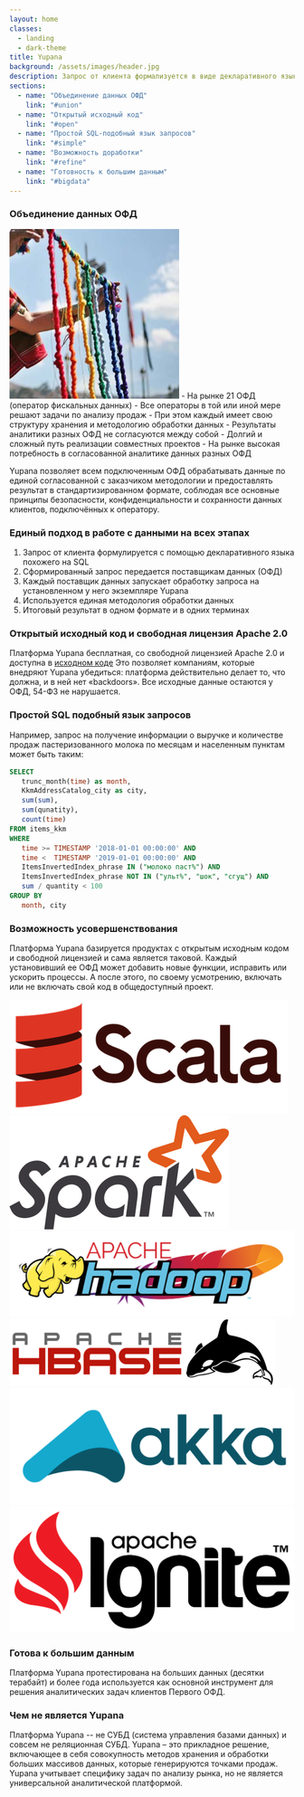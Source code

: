 ```yaml
---
layout: home
classes:
  - landing
  - dark-theme
title: Yupana
background: /assets/images/header.jpg
description: Запрос от клиента формализуется в виде декларативного языка похожего на SQL
sections:
  - name: "Объединение данных ОФД"
    link: "#union"
  - name: "Открытый исходный код"
    link: "#open"
  - name: "Простой SQL-подобный язык запросов"
    link: "#simple"
  - name: "Возможность доработки"
    link: "#refine"
  - name: "Готовность к большим данным"
    link: "#bigdata"
---
```


### Объединение данных ОФД <a name="union"></a>

<img src="/assets/images/quipu.jpg" width="300" height="300" class="rounded-circle float-right">
- На рынке 21 ОФД (оператор фискальных данных) 
- Все операторы в той или иной мере решают задачи по анализу продаж 
- При этом каждый имеет свою структуру хранения и методологию обработки данных
- Результаты аналитики разных ОФД не согласуются между собой
- Долгий и сложный путь реализации совместных проектов
- На рынке высокая потребность в согласованной аналитике данных разных ОФД

Yupana позволяет всем подключенным ОФД обрабатывать данные по единой согласованной с заказчиком методологии
и предоставлять результат в стандартизированном формате, соблюдая все основные принципы безопасности, 
конфиденциальности и сохранности данных клиентов, подключённых к оператору.


### Единый подход в работе с данными на всех этапах <a name="standart"></a>

1. Запрос от клиента формулируется с помощью декларативного языка похожего на SQL
2. Сформированный запрос передается поставщикам данных (ОФД)
3. Каждый поставщик данных запускает обработку запроса на установленном у него экземпляре Yupana
4. Используется единая методология обработки данных
5. Итоговый результат в одном формате и в одних терминах


###  Открытый исходный код и свободная лицензия Apache 2.0 <a name="open"></a>

Платформа Yupana бесплатная, со свободной лицензией Apache 2.0 и доступна в
[исходном коде](https://github.com/rusexpertiza-llc/yupana)
Это позволяет компаниям, которые внедряют Yupana убедиться: платформа действительно делает то, что должна, 
и в ней нет «backdoors». Все исходные данные остаются у ОФД, 54-ФЗ не нарушается.

### Простой SQL подобный язык запросов <a name="simple"></a>

Например, запрос на получение информации о выручке и количестве продаж пастеризованного молока
по месяцам и населенным пунктам может быть таким:

```sql
SELECT
   trunc_month(time) as month,
   KkmAddressCatalog_city as city,
   sum(sum),
   sum(qunatity),
   count(time)
FROM items_kkm
WHERE
   time >= TIMESTAMP '2018-01-01 00:00:00' AND
   time <  TIMESTAMP '2019-01-01 00:00:00' AND
   ItemsInvertedIndex_phrase IN ("молоко паст%") AND
   ItemsInvertedIndex_phrase NOT IN ("ульт%", "шок", "сгущ") AND
   sum / quantity < 100
GROUP BY
   month, city
```

### Возможность усовершенствования <a name="refine"></a>

Платформа Yupana базируется продуктах с открытым исходным кодом и свободной лицензией и
сама является таковой. Каждый установивший ее ОФД может добавить новые функции, исправить или ускорить процессы. 
А после этого, по своему усмотрению, включать или не включать свой код в общедоступный проект.

<div class="row align-items-center icon-list">
  <div class="col">
    <a href="https://www.scala-lang.org/">
      <img src="/assets/images/scala_logo.png" class="tech-logo">
    </a>
  </div>
  <div class="col">
    <a href="https://spark.apache.org">
      <img src="/assets/images/spark_logo.png" class="tech-logo">
    </a>
  </div>
  <div class="col">
    <a href="https://hadoop.apache.org/">
      <img src="/assets/images/hadoop_logo.svg" class="tech-logo">
    </a>
  </div>
  <div class="col">
    <a href="http://hbase.apache.org/">
      <img src="/assets/images/hbase_logo.png" class="tech-logo">
    </a>
  </div>
  <div class="col">
    <a href="https://akka.io/">
      <img src="/assets/images/akka_logo.png" class="tech-logo">
    </a>
  </div>
  <div class="col">
    <a href="https://ignite.apache.org/">
      <img src="/assets/images/ignite_logo.png" class="tech-logo">
    </a>
  </div>
</div>


### Готова к большим данным <a name="bigdata"></a>

Платформа Yupana протестирована на больших данных (десятки терабайт)
и более года используется как основной инструмент для решения аналитических
задач клиентов Первого ОФД.

### Чем не является Yupana

Платформа Yupana -- не СУБД (система управления базами данных) и совсем не реляционная СУБД. Yupana – это прикладное решение, 
включающее в себя совокупность методов хранения и обработки больших массивов данных, которые генерируются точками продаж. 
Yupana учитывает специфику задач по анализу рынка, но не является универсальной аналитической платформой.

